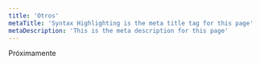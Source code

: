 ```yaml
---
title: 'Otros'
metaTitle: 'Syntax Highlighting is the meta title tag for this page'
metaDescription: 'This is the meta description for this page'
---
```


Próximamente
